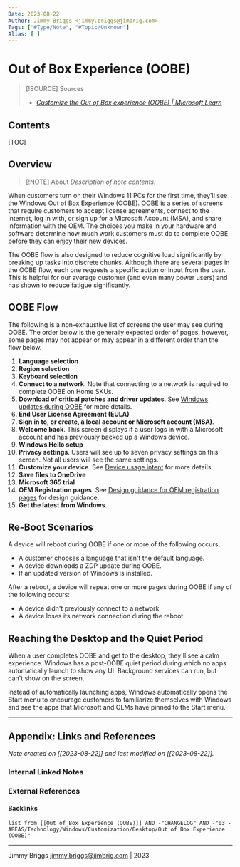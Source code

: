 ```yaml
---
Date: 2023-08-22
Author: Jimmy Briggs <jimmy.briggs@jimbrig.com>
Tags: ["#Type/Note", "#Topic/Unknown"]
Alias: [ ]
---
```


# Out of Box Experience (OOBE)

> [!SOURCE] Sources
> - *[Customize the Out of Box experience (OOBE) | Microsoft Learn](https://learn.microsoft.com/en-us/windows-hardware/customize/desktop/customize-oobe-in-windows-11)*

## Contents

[TOC]

## Overview

> [!NOTE] About
> *Description of note contents.*

When customers turn on their Windows 11 PCs for the first time, they'll see the Windows Out of Box Experience (OOBE). OOBE is a series of screens that require customers to accept license agreements, connect to the internet, log in with, or sign up for a Microsoft Account (MSA), and share information with the OEM. The choices you make in your hardware and software determine how much work customers must do to complete OOBE before they can enjoy their new devices.

The OOBE flow is also designed to reduce cognitive load significantly by breaking up tasks into discrete chunks. Although there are several pages in the OOBE flow, each one requests a specific action or input from the user. This is helpful for our average customer (and even many power users) and has shown to reduce fatigue significantly.

## OOBE Flow

The following is a non-exhaustive list of screens the user may see during OOBE. The order below is the generally expected order of pages, however, some pages may not appear or may appear in a different order than the flow below.

1. **Language selection**
2. **Region selection**
3. **Keyboard selection**
4. **Connect to a network**. Note that connecting to a network is required to complete OOBE on Home SKUs.
5. **Download of critical patches and driver updates**. See [Windows updates during OOBE](https://learn.microsoft.com/en-us/windows-hardware/customize/desktop/windows-updates-during-oobe-in-windows-11) for more details.
6. **End User License Agreement (EULA)**
7. **Sign in to, or create, a local account or Microsoft account (MSA)**.
8. **Welcome back**. This screen displays if a user logs in with a Microsoft account and has previously backed up a Windows device.
9. **Windows Hello setup**
10. **Privacy settings**. Users will see up to seven privacy settings on this screen. Not all users will see the same settings.
11. **Customize your device**. See [Device usage intent](https://learn.microsoft.com/en-us/windows-hardware/customize/desktop/oobe-screen-details-in-windows-11#device-usage-intent) for more details
12. **Save files to OneDrive**
13. **Microsoft 365 trial**
14. **OEM Registration pages**. See [Design guidance for OEM registration pages](https://learn.microsoft.com/en-us/windows-hardware/customize/desktop/registration-pages-oobexml-in-windows-11) for design guidance.
15. **Get the latest from Windows**.


## Re-Boot Scenarios

A device will reboot during OOBE if one or more of the following occurs:

- A customer chooses a language that isn't the default language.
- A device downloads a ZDP update during OOBE.
- If an updated version of Windows is installed.

After a reboot, a device will repeat one or more pages during OOBE if any of the following occurs:

- A device didn't previously connect to a network
- A device loses its network connection during the reboot.

## Reaching the Desktop and the Quiet Period

When a user completes OOBE and get to the desktop, they'll see a calm experience. Windows has a post-OOBE quiet period during which no apps automatically launch to show any UI. Background services can run, but can't show on the screen.

Instead of automatically launching apps, Windows automatically opens the Start menu to encourage customers to familiarize themselves with Windows and see the apps that Microsoft and OEMs have pinned to the Start menu.

***

## Appendix: Links and References

*Note created on [[2023-08-22]] and last modified on [[2023-08-22]].*

### Internal Linked Notes

### External References

#### Backlinks

```dataview
list from [[Out of Box Experience (OOBE)]] AND -"CHANGELOG" AND -"03 - AREAS/Technology/Windows/Customization/Desktop/Out of Box Experience (OOBE)"
```


***

Jimmy Briggs <jimmy.briggs@jimbrig.com> | 2023

